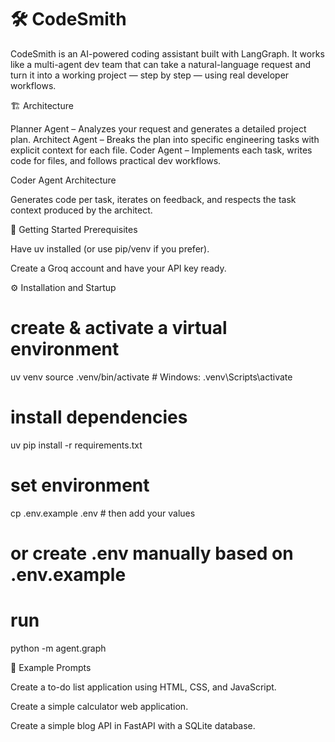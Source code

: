 # 🛠️ CodeSmith

CodeSmith is an AI-powered coding assistant built with LangGraph.
It works like a multi-agent dev team that can take a natural-language request and turn it into a working project — step by step — using real developer workflows.

🏗️ Architecture

Planner Agent – Analyzes your request and generates a detailed project plan.
Architect Agent – Breaks the plan into specific engineering tasks with explicit context for each file.
Coder Agent – Implements each task, writes code for files, and follows practical dev workflows.

Coder Agent Architecture

Generates code per task, iterates on feedback, and respects the task context produced by the architect.

🚀 Getting Started
Prerequisites

Have uv installed (or use pip/venv if you prefer).

Create a Groq account and have your API key ready.

⚙️ Installation and Startup
# create & activate a virtual environment
uv venv
source .venv/bin/activate   # Windows: .venv\Scripts\activate

# install dependencies
uv pip install -r requirements.txt

# set environment
cp .env.example .env        # then add your values
# or create .env manually based on .env.example

# run
python -m agent.graph

🧪 Example Prompts

Create a to-do list application using HTML, CSS, and JavaScript.

Create a simple calculator web application.

Create a simple blog API in FastAPI with a SQLite database.

